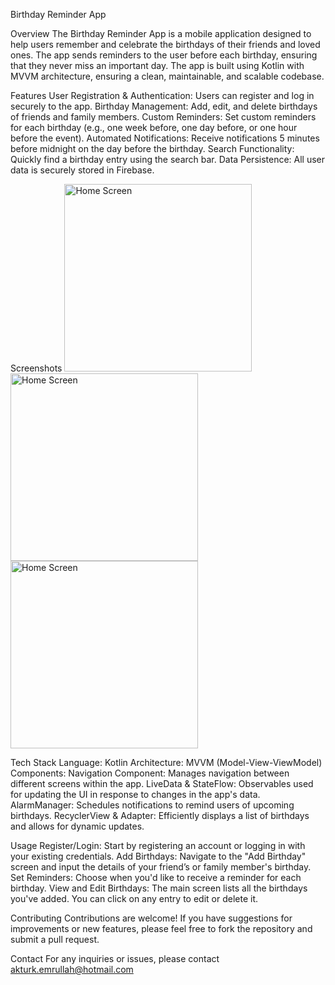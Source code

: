 Birthday Reminder App

Overview
The Birthday Reminder App is a mobile application designed to help users remember and celebrate the birthdays of their friends and loved ones. The app sends reminders to the user before each birthday, ensuring that they never miss an important day. The app is built using Kotlin with MVVM architecture, ensuring a clean, maintainable, and scalable codebase.

Features
User Registration & Authentication: Users can register and log in securely to the app.
Birthday Management: Add, edit, and delete birthdays of friends and family members.
Custom Reminders: Set custom reminders for each birthday (e.g., one week before, one day before, or one hour before the event).
Automated Notifications: Receive notifications 5 minutes before midnight on the day before the birthday.
Search Functionality: Quickly find a birthday entry using the search bar.
Data Persistence: All user data is securely stored in Firebase.

Screenshots
<img src="https://github.com/user-attachments/assets/4589eb1c-2026-46f0-a29e-75e208756681" alt="Home Screen" width="300" height="300"/>
<img src="![unnamed](https://github.com/user-attachments/assets/de378058-4cff-422b-bffb-b4f9f84d0af2)" alt="Home Screen" width="300" height="300"/>
<img src="![unnamed](https://github.com/user-attachments/assets/a6d8b652-6627-4a2b-8c8f-c6f2489c15c6)" alt="Home Screen" width="300" height="300"/>



Tech Stack
Language: Kotlin
Architecture: MVVM (Model-View-ViewModel)
Components:
Navigation Component: Manages navigation between different screens within the app.
LiveData & StateFlow: Observables used for updating the UI in response to changes in the app's data.
AlarmManager: Schedules notifications to remind users of upcoming birthdays.
RecyclerView & Adapter: Efficiently displays a list of birthdays and allows for dynamic updates.

Usage
Register/Login: Start by registering an account or logging in with your existing credentials.
Add Birthdays: Navigate to the "Add Birthday" screen and input the details of your friend’s or family member's birthday.
Set Reminders: Choose when you'd like to receive a reminder for each birthday.
View and Edit Birthdays: The main screen lists all the birthdays you've added. You can click on any entry to edit or delete it.

Contributing
Contributions are welcome! If you have suggestions for improvements or new features, please feel free to fork the repository and submit a pull request.

Contact
For any inquiries or issues, please contact akturk.emrullah@hotmail.com
